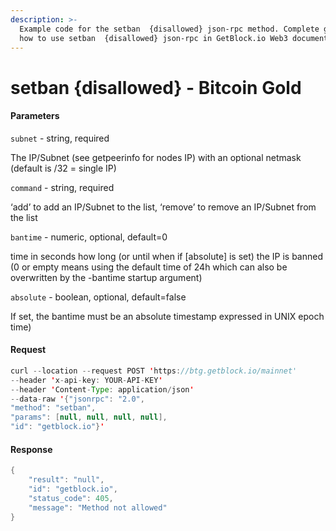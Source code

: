 ```yaml
---
description: >-
  Example code for the setban  {disallowed} json-rpc method. Сomplete guide on
  how to use setban  {disallowed} json-rpc in GetBlock.io Web3 documentation.
---
```


# setban {disallowed} - Bitcoin Gold

#### Parameters

`subnet` - string, required

The IP/Subnet (see getpeerinfo for nodes IP) with an optional netmask (default is /32 = single IP)

`command` - string, required

‘add’ to add an IP/Subnet to the list, ‘remove’ to remove an IP/Subnet from the list

`bantime` - numeric, optional, default=0

time in seconds how long (or until when if \[absolute] is set) the IP is banned (0 or empty means using the default time of 24h which can also be overwritten by the -bantime startup argument)

`absolute` - boolean, optional, default=false

If set, the bantime must be an absolute timestamp expressed in UNIX epoch time)

#### Request

```java
curl --location --request POST 'https://btg.getblock.io/mainnet' 
--header 'x-api-key: YOUR-API-KEY' 
--header 'Content-Type: application/json' 
--data-raw '{"jsonrpc": "2.0",
"method": "setban",
"params": [null, null, null, null],
"id": "getblock.io"}'
```

#### Response

```java
{
    "result": "null",
    "id": "getblock.io",
    "status_code": 405,
    "message": "Method not allowed"
}
```
